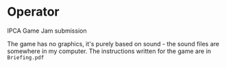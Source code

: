 # Operator
IPCA Game Jam submission

The game has no graphics, it's purely based on sound - the sound files are somewhere in my computer.
The instructions written for the game are in `Briefing.pdf`
